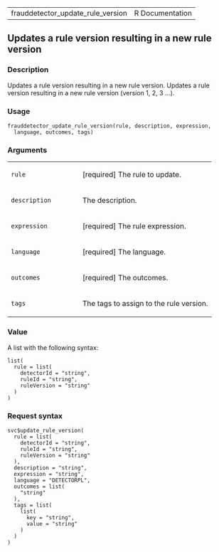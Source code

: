 <table style="width: 100%;">
<tbody>
<tr class="odd">
<td>frauddetector_update_rule_version</td>
<td style="text-align: right;">R Documentation</td>
</tr>
</tbody>
</table>

## Updates a rule version resulting in a new rule version

### Description

Updates a rule version resulting in a new rule version. Updates a rule
version resulting in a new rule version (version 1, 2, 3 ...).

### Usage

    frauddetector_update_rule_version(rule, description, expression,
      language, outcomes, tags)

### Arguments

<table>
<colgroup>
<col style="width: 35%" />
<col style="width: 65%" />
</colgroup>
<tbody>
<tr class="odd">
<td><code id="frauddetector_update_rule_version_:_rule">rule</code></td>
<td><p>[required] The rule to update.</p></td>
</tr>
<tr class="even">
<td><code
id="frauddetector_update_rule_version_:_description">description</code></td>
<td><p>The description.</p></td>
</tr>
<tr class="odd">
<td><code
id="frauddetector_update_rule_version_:_expression">expression</code></td>
<td><p>[required] The rule expression.</p></td>
</tr>
<tr class="even">
<td><code
id="frauddetector_update_rule_version_:_language">language</code></td>
<td><p>[required] The language.</p></td>
</tr>
<tr class="odd">
<td><code
id="frauddetector_update_rule_version_:_outcomes">outcomes</code></td>
<td><p>[required] The outcomes.</p></td>
</tr>
<tr class="even">
<td><code id="frauddetector_update_rule_version_:_tags">tags</code></td>
<td><p>The tags to assign to the rule version.</p></td>
</tr>
</tbody>
</table>

### Value

A list with the following syntax:

    list(
      rule = list(
        detectorId = "string",
        ruleId = "string",
        ruleVersion = "string"
      )
    )

### Request syntax

    svc$update_rule_version(
      rule = list(
        detectorId = "string",
        ruleId = "string",
        ruleVersion = "string"
      ),
      description = "string",
      expression = "string",
      language = "DETECTORPL",
      outcomes = list(
        "string"
      ),
      tags = list(
        list(
          key = "string",
          value = "string"
        )
      )
    )
